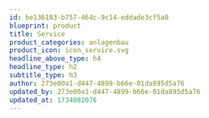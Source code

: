 ```yaml
---
id: be136103-b757-464c-9c14-eddade3cf5a0
blueprint: product
title: Service
product_categories: anlagenbau
product_icon: icon_service.svg
headline_above_type: h4
headline_type: h2
subtitle_type: h3
author: 273e00a1-d447-4899-b66e-01da895d5a76
updated_by: 273e00a1-d447-4899-b66e-01da895d5a76
updated_at: 1734082076
---
```


